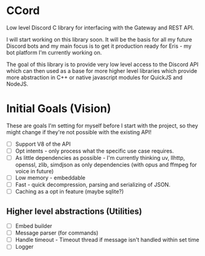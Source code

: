 # CCord
Low level Discord C library for interfacing with the Gateway and REST API.

I will start working on this library soon. It will be the basis for all my future Discord bots and my main focus is to get it production ready for Eris - my bot platform I'm currently working on.

The goal of this library is to provide very low level access to the Discord API which can then used as a base for more higher level libraries which provide more abstraction in C++ or native javascript modules for QuickJS and NodeJS.

# Initial Goals (Vision)
These are goals I'm setting for myself before I start with the project, so they might change if they're not possible with the existing API!
- [ ] Support V8 of the API
- [ ] Opt intents - only process what the specific use case requires.
- [ ] As little dependencies as possible - I'm currently thinking uv, llhttp, openssl, zlib, simdjson as only dependencies (with opus and ffmpeg for voice in future)
- [ ] Low memory - embeddable
- [ ] Fast - quick decompression, parsing and serializing of JSON.
- [ ] Caching as a opt in feature (maybe sqlite?)

## Higher level abstractions (Utilities)
- [ ] Embed builder
- [ ] Message parser (for commands)
- [ ] Handle timeout - Timeout thread if message isn't handled within set time
- [ ] Logger
